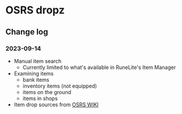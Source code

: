 # OSRS dropz

## Change log

### 2023-09-14
* Manual item search
  * Currently limited to what's available in RuneLite's Item Manager
* Examining items
  * bank items
  * inventory items (not equipped)
  * items on the ground
  * items in shops
* Item drop sources from [OSRS WIKI](https://oldschool.runescape.wiki/w/RuneScape:Autolists/full)